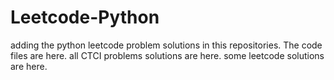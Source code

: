 # Leetcode-Python
adding the python leetcode problem solutions in this repositories. 
The code files are here.
all CTCI problems solutions are here.
some leetcode solutions are here.












